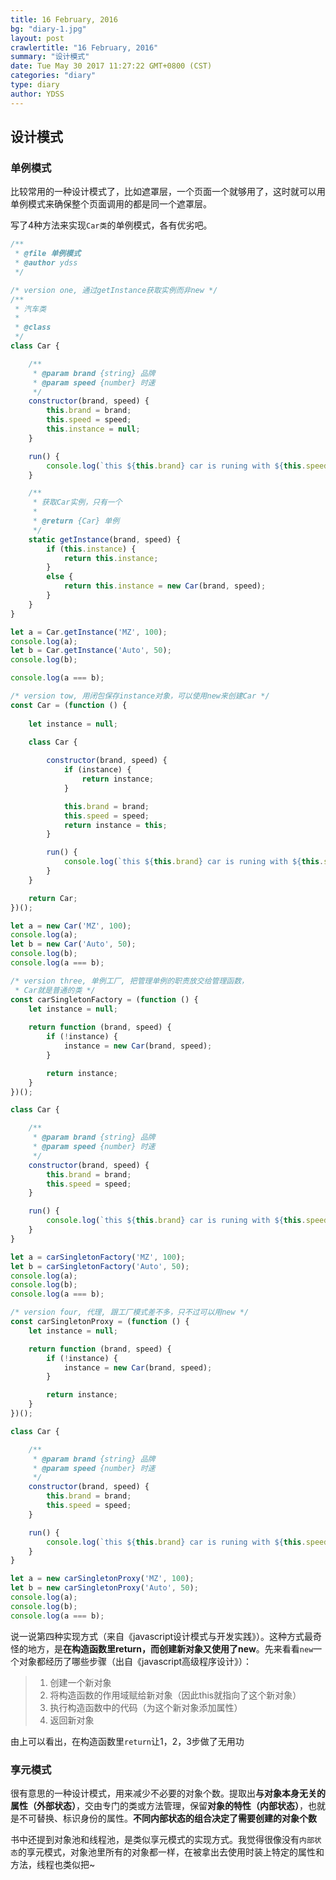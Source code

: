 ```yaml
---
title: 16 February, 2016
bg: "diary-1.jpg"
layout: post
crawlertitle: "16 February, 2016"
summary: "设计模式"
date: Tue May 30 2017 11:27:22 GMT+0800 (CST)
categories: "diary"
type: diary
author: YDSS
---
```


## 设计模式

### 单例模式

比较常用的一种设计模式了，比如遮罩层，一个页面一个就够用了，这时就可以用单例模式来确保整个页面调用的都是同一个遮罩层。

写了4种方法来实现`Car类`的单例模式，各有优劣吧。

```js
/**
 * @file 单例模式
 * @author ydss
 */

/* version one, 通过getInstance获取实例而非new */
/**
 * 汽车类
 *
 * @class
 */
class Car {

    /**
     * @param brand {string} 品牌
     * @param speed {number} 时速
     */
    constructor(brand, speed) {
        this.brand = brand;
        this.speed = speed;
        this.instance = null;
    }

    run() {
        console.log(`this ${this.brand} car is runing with ${this.speed} km/h`);
    }

    /**
     * 获取Car实例，只有一个
     *
     * @return {Car} 单例
     */
    static getInstance(brand, speed) {
        if (this.instance) {
            return this.instance;
        }
        else {
            return this.instance = new Car(brand, speed);
        }
    }
}

let a = Car.getInstance('MZ', 100);
console.log(a);
let b = Car.getInstance('Auto', 50);
console.log(b);

console.log(a === b);

/* version tow, 用闭包保存instance对象，可以使用new来创建Car */
const Car = (function () {
    
    let instance = null;

    class Car {
        
        constructor(brand, speed) {
            if (instance) {
                return instance;
            }

            this.brand = brand;
            this.speed = speed;
            return instance = this;
        }

        run() {
            console.log(`this ${this.brand} car is runing with ${this.speed} km/h`);
        }
    }

    return Car;
})();

let a = new Car('MZ', 100);
console.log(a);
let b = new Car('Auto', 50);
console.log(b);
console.log(a === b);

/* version three, 单例工厂, 把管理单例的职责放交给管理函数，
 * Car就是普通的类 */
const carSingletonFactory = (function () {
    let instance = null;
    
    return function (brand, speed) {
        if (!instance) {
            instance = new Car(brand, speed);
        }

        return instance;
    }
})();

class Car {

    /**
     * @param brand {string} 品牌
     * @param speed {number} 时速
     */
    constructor(brand, speed) {
        this.brand = brand;
        this.speed = speed;
    }

    run() {
        console.log(`this ${this.brand} car is runing with ${this.speed} km/h`);
    }
}

let a = carSingletonFactory('MZ', 100);
let b = carSingletonFactory('Auto', 50);
console.log(a);
console.log(b);
console.log(a === b);

/* version four, 代理, 跟工厂模式差不多，只不过可以用new */
const carSingletonProxy = (function () {
    let instance = null;

    return function (brand, speed) {
        if (!instance) {
            instance = new Car(brand, speed);
        }

        return instance;
    }
})();

class Car {

    /**
     * @param brand {string} 品牌
     * @param speed {number} 时速
     */
    constructor(brand, speed) {
        this.brand = brand;
        this.speed = speed;
    }

    run() {
        console.log(`this ${this.brand} car is runing with ${this.speed} km/h`);
    }
}

let a = new carSingletonProxy('MZ', 100);
let b = new carSingletonProxy('Auto', 50);
console.log(a);
console.log(b);
console.log(a === b);
```

说一说第四种实现方式（来自《javascript设计模式与开发实践》）。这种方式最奇怪的地方，是**在构造函数里return，而创建新对象又使用了new**。先来看看`new`一个对象都经历了哪些步骤（出自《javascript高级程序设计》）：

> 1. 创建一个新对象
> 2. 将构造函数的作用域赋给新对象（因此this就指向了这个新对象）
> 3. 执行构造函数中的代码（为这个新对象添加属性）
> 4. 返回新对象

由上可以看出，在构造函数里`return`让1，2，3步做了无用功

### 享元模式

很有意思的一种设计模式，用来减少不必要的对象个数。提取出**与对象本身无关的属性（外部状态）**，交由专门的类或方法管理，保留**对象的特性（内部状态）**，也就是不可替换、标识身份的属性。**不同内部状态的组合决定了需要创建的对象个数**

书中还提到对象池和线程池，是类似享元模式的实现方式。我觉得很像没有`内部状态`的享元模式，对象池里所有的对象都一样，在被拿出去使用时装上特定的属性和方法，线程也类似把~